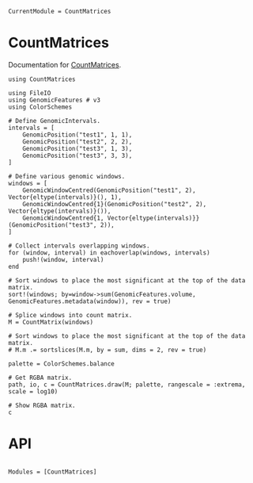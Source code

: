 ```@meta
CurrentModule = CountMatrices
```

# CountMatrices

Documentation for [CountMatrices](https://github.com/CiaranOMara/CountMatrices.jl).

```@example quickstart
using CountMatrices

using FileIO
using GenomicFeatures # v3
using ColorSchemes

# Define GenomicIntervals.
intervals = [
	GenomicPosition("test1", 1, 1),
	GenomicPosition("test2", 2, 2),
	GenomicPosition("test3", 1, 3),
	GenomicPosition("test3", 3, 3),
]

# Define various genomic windows.
windows = [
	GenomicWindowCentred(GenomicPosition("test1", 2), Vector{eltype(intervals)}(), 1),
	GenomicWindowCentred{1}(GenomicPosition("test2", 2), Vector{eltype(intervals)}()),
	GenomicWindowCentred{1, Vector{eltype(intervals)}}(GenomicPosition("test3", 2)),
]

# Collect intervals overlapping windows.
for (window, interval) in eachoverlap(windows, intervals)
	push!(window, interval)
end

# Sort windows to place the most significant at the top of the data matrix.
sort!(windows; by=window->sum(GenomicFeatures.volume, GenomicFeatures.metadata(window)), rev = true)

# Splice windows into count matrix.
M = CountMatrix(windows)

# Sort windows to place the most significant at the top of the data matrix.
# M.m .= sortslices(M.m, by = sum, dims = 2, rev = true)
```

```@example quickstart
palette = ColorSchemes.balance
```

```@example quickstart
# Get RGBA matrix.
path, io, c = CountMatrices.draw(M; palette, rangescale = :extrema, scale = log10)

# Show RGBA matrix.
c
```

# API

```@index
```

```@autodocs
Modules = [CountMatrices]
```
